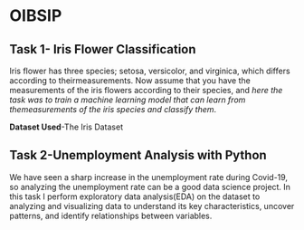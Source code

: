 # OIBSIP

## Task 1- Iris Flower Classification
Iris flower has three species; setosa, versicolor, and virginica, which differs according to theirmeasurements. Now assume that you have the measurements of the iris flowers according to
their species, and _here the task was to train a machine learning model that can learn from themeasurements of the iris species and classify them_.

**Dataset Used**-The Iris Dataset

## Task 2-Unemployment Analysis with Python
We have seen a sharp increase in the unemployment rate during Covid-19, so analyzing the unemployment rate can be a good data science project.
In this task I perform exploratory data analysis(EDA) on the dataset to analyzing and visualizing data to understand its key characteristics, uncover patterns, and identify relationships between variables.

